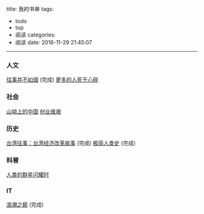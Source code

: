 title: 我的书单
tags:
  - todo
  - top
  - 阅读
categories:
  - 阅读
date: 2016-11-29 21:45:07
---

### 人文
[往事并不如烟](http://book.douban.com/subject/1059336/) (完成)
[更多的人死于心碎](http://book.douban.com/subject/1438394/)

<!--more-->

### 社会
[山坳上的中国](https://book.douban.com/subject/1472854/)
[创业维艰](http://book.douban.com/subject/26306686/)

### 历史
[台湾往事：台湾经济改革故事](https://book.douban.com/subject/26315806/) (完成)
[极简人类史](https://book.douban.com/subject/26754615/) (完成)


### 科普
[人类的群星闪耀时](https://book.douban.com/subject/1636374/)


### IT
[浪潮之巅](https://book.douban.com/subject/6709783/) (完成)


